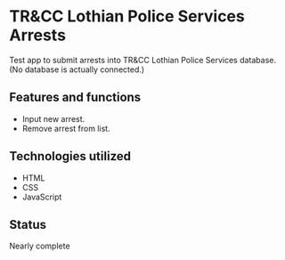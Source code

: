 # TR&CC Lothian Police Services Arrests
Test app to submit arrests into TR&CC Lothian Police Services database. (No database is actually connected.)

## Features and functions
* Input new arrest.
* Remove arrest from list.

## Technologies utilized
* HTML
* CSS
* JavaScript

## Status
Nearly complete
